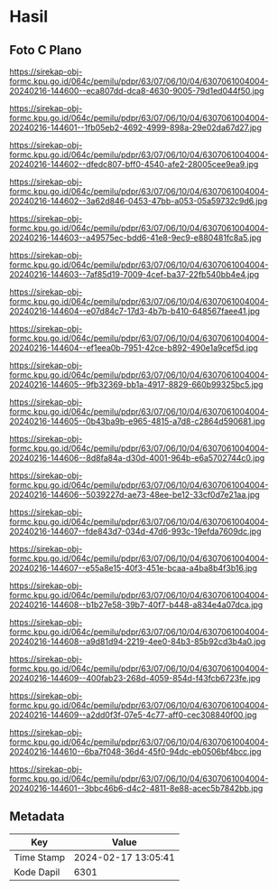 # Hasil

## Foto C Plano

https://sirekap-obj-formc.kpu.go.id/064c/pemilu/pdpr/63/07/06/10/04/6307061004004-20240216-144600--eca807dd-dca8-4630-9005-79d1ed044f50.jpg

https://sirekap-obj-formc.kpu.go.id/064c/pemilu/pdpr/63/07/06/10/04/6307061004004-20240216-144601--1fb05eb2-4692-4999-898a-29e02da67d27.jpg

https://sirekap-obj-formc.kpu.go.id/064c/pemilu/pdpr/63/07/06/10/04/6307061004004-20240216-144602--dfedc807-bff0-4540-afe2-28005cee9ea9.jpg

https://sirekap-obj-formc.kpu.go.id/064c/pemilu/pdpr/63/07/06/10/04/6307061004004-20240216-144602--3a62d846-0453-47bb-a053-05a59732c9d6.jpg

https://sirekap-obj-formc.kpu.go.id/064c/pemilu/pdpr/63/07/06/10/04/6307061004004-20240216-144603--a49575ec-bdd6-41e8-9ec9-e880481fc8a5.jpg

https://sirekap-obj-formc.kpu.go.id/064c/pemilu/pdpr/63/07/06/10/04/6307061004004-20240216-144603--7af85d19-7009-4cef-ba37-22fb540bb4e4.jpg

https://sirekap-obj-formc.kpu.go.id/064c/pemilu/pdpr/63/07/06/10/04/6307061004004-20240216-144604--e07d84c7-17d3-4b7b-b410-648567faee41.jpg

https://sirekap-obj-formc.kpu.go.id/064c/pemilu/pdpr/63/07/06/10/04/6307061004004-20240216-144604--ef1eea0b-7951-42ce-b892-490e1a9cef5d.jpg

https://sirekap-obj-formc.kpu.go.id/064c/pemilu/pdpr/63/07/06/10/04/6307061004004-20240216-144605--9fb32369-bb1a-4917-8829-660b99325bc5.jpg

https://sirekap-obj-formc.kpu.go.id/064c/pemilu/pdpr/63/07/06/10/04/6307061004004-20240216-144605--0b43ba9b-e965-4815-a7d8-c2864d590681.jpg

https://sirekap-obj-formc.kpu.go.id/064c/pemilu/pdpr/63/07/06/10/04/6307061004004-20240216-144606--8d8fa84a-d30d-4001-964b-e6a5702744c0.jpg

https://sirekap-obj-formc.kpu.go.id/064c/pemilu/pdpr/63/07/06/10/04/6307061004004-20240216-144606--5039227d-ae73-48ee-be12-33cf0d7e21aa.jpg

https://sirekap-obj-formc.kpu.go.id/064c/pemilu/pdpr/63/07/06/10/04/6307061004004-20240216-144607--fde843d7-034d-47d6-993c-19efda7609dc.jpg

https://sirekap-obj-formc.kpu.go.id/064c/pemilu/pdpr/63/07/06/10/04/6307061004004-20240216-144607--e55a8e15-40f3-451e-bcaa-a4ba8b4f3b16.jpg

https://sirekap-obj-formc.kpu.go.id/064c/pemilu/pdpr/63/07/06/10/04/6307061004004-20240216-144608--b1b27e58-39b7-40f7-b448-a834e4a07dca.jpg

https://sirekap-obj-formc.kpu.go.id/064c/pemilu/pdpr/63/07/06/10/04/6307061004004-20240216-144608--a9d81d94-2219-4ee0-84b3-85b92cd3b4a0.jpg

https://sirekap-obj-formc.kpu.go.id/064c/pemilu/pdpr/63/07/06/10/04/6307061004004-20240216-144609--400fab23-268d-4059-854d-f43fcb6723fe.jpg

https://sirekap-obj-formc.kpu.go.id/064c/pemilu/pdpr/63/07/06/10/04/6307061004004-20240216-144609--a2dd0f3f-07e5-4c77-aff0-cec308840f00.jpg

https://sirekap-obj-formc.kpu.go.id/064c/pemilu/pdpr/63/07/06/10/04/6307061004004-20240216-144610--6ba7f048-36d4-45f0-94dc-eb0506bf4bcc.jpg

https://sirekap-obj-formc.kpu.go.id/064c/pemilu/pdpr/63/07/06/10/04/6307061004004-20240216-144601--3bbc46b6-d4c2-4811-8e88-acec5b7842bb.jpg


## Metadata

| Key        | Value               |
| ---------- | ------------------- |
| Time Stamp | 2024-02-17 13:05:41 |
| Kode Dapil | 6301                |



